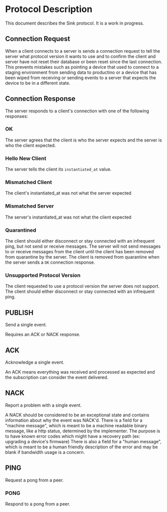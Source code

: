 # Protocol Description

This document describes the Sink protocol. It is a work in progress.

## Connection Request

When a client connects to a server is sends a connection request to tell the server what protocol version it wants to use and to confirm the client and server have not reset their database or been reset since the last connection. This prevents mistakes such as pointing a device that used to connect to a staging environment from sending data to productino or a device that has been wiped from receiving or sending events to a server that expects the device to be in a different state.

## Connection Response

The server responds to a client's connection with one of the following responses:

### OK

The server agrees that the client is who the server expects and the server is who the client expected.

### Hello New Client

The server tells the client its `instantiated_at` value.

### Mismatched Client

The client's instantiated_at was not what the server expected

### Mismatched Server

The server's instantiated_at was not what the client expected

### Quarantined

The client should either disconnect or stay connected with an infrequent ping, but not send or receive messages. The server will not send messages to or receive messages from the client until the client has been removed from quarantine by the server. The client is removed from quarantine when the server sends a `OK` connection response.

### Unsupported Protocol Version

The client requested to use a protocol version the server does not support. The client should either disconnect or stay connected with an infrequent ping.

## PUBLISH

Send a single event.

Requires an ACK or NACK response.

## ACK

Acknowledge a single event.

An ACK means everything was received and processed as expected and the subscription can consider the event delivered.

## NACK

Report a problem with a single event.

A NACK should be considered to be an exceptional state and contains information about why the event was NACK'd. There is a field for a "machine message", which is meant to be a machine readable binary message, like a http status,  determined by the implementer. The purpose is to have known error codes which might have a recovery path (ex: upgrading a device's firmware) There is also a field for a "human message", which is meant to be a human friendly description of the error and may be blank if bandwidth usage is a concern.

## PING

Request a pong from a peer.

### PONG

Respond to a pong from a peer.